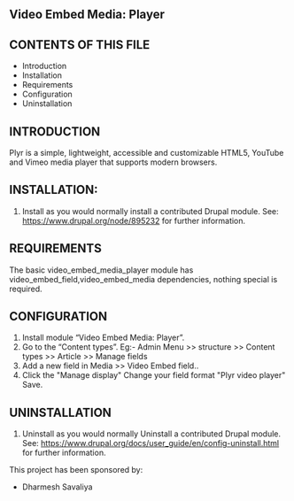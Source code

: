 Video Embed Media: Player
---------------------------

CONTENTS OF THIS FILE
---------------------
   
 * Introduction
 * Installation
 * Requirements
 * Configuration
 * Uninstallation


INTRODUCTION
-----------
  Plyr is a simple, lightweight, accessible and customizable HTML5, YouTube and Vimeo media player that supports modern browsers.

INSTALLATION:
-------------
  1. Install as you would normally install a contributed Drupal module. 
     See: https://www.drupal.org/node/895232 for further information.

REQUIREMENTS
------------
  The basic video_embed_media_player module has video_embed_field,video_embed_media dependencies, nothing special is required.

CONFIGURATION
-------------
  1. Install module “Video Embed Media: Player”.
  2. Go to the “Content types”. Eg:- Admin Menu >> structure >> Content types >> Article >> Manage fields
  3. Add a new field in Media >> Video Embed field..
  4. Click the "Manage display" Change your field format "Plyr video player" Save.

UNINSTALLATION
--------------
  1. Uninstall as you would normally Uninstall a contributed Drupal module. 
     See: https://www.drupal.org/docs/user_guide/en/config-uninstall.html 
     for further information.

This project has been sponsored by:
 * Dharmesh Savaliya
